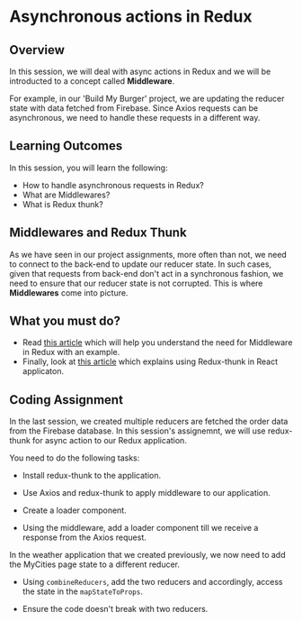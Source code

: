 # **Asynchronous actions in Redux**

## Overview

In this session, we will deal with async actions in Redux and we will be introducted to a concept called **Middleware**.

For example, in our 'Build My Burger' project,  we are updating the reducer state with data fetched from Firebase. Since Axios requests can be asynchronous, we need to handle these requests in a different way.

## Learning Outcomes

In this session, you will learn the following:

- How to handle asynchronous requests in Redux?
- What are Middlewares?
- What is Redux thunk?


## Middlewares and Redux Thunk

As we have seen in our project assignments, more often than not, we need to connect to the back-end to update our reducer state. In such cases, given that requests from back-end don't act in a synchronous fashion, we need to ensure that our reducer state is not corrupted. This is where **Middlewares** come into picture.

## What you must do?

- Read [this article](https://www.codementor.io/vkarpov/beginner-s-guide-to-redux-middleware-du107uyud) which will help you understand the need for Middleware in Redux with an example. 
- Finally, look at [this article](https://alligator.io/redux/redux-thunk/) which explains using Redux-thunk in React applicaton.


## Coding Assignment

In the last session, we created multiple reducers are fetched the order data from the Firebase database.
In this session's assignemnt, we will use redux-thunk for async action to our Redux application.

You need to do the following tasks:

- Install redux-thunk to the application.
- Use Axios and redux-thunk to apply middleware to our application.

- Create a loader component.
- Using the middleware, add a loader component till we receive a response from the Axios request.


In the weather application that we created previously, we now need to add the MyCities page state to a different reducer.

- Using ```combineReducers```, add the two reducers and accordingly, access the state in the ```mapStateToProps```.

- Ensure the code doesn't break with two reducers.

